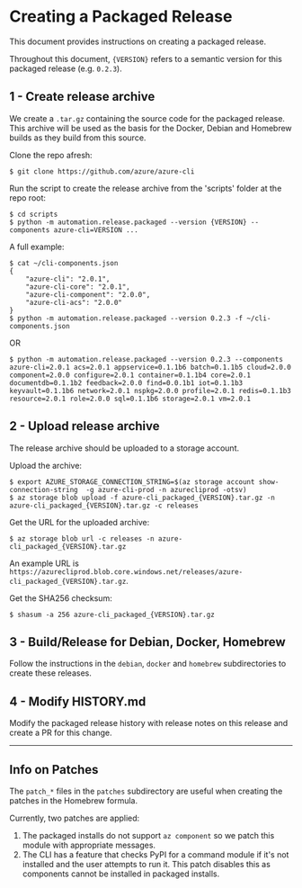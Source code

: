 Creating a Packaged Release
===========================

This document provides instructions on creating a packaged release.

Throughout this document, `{VERSION}` refers to a semantic version for this packaged release (e.g. `0.2.3`).


1 - Create release archive
--------------------------

We create a `.tar.gz` containing the source code for the packaged release.  
This archive will be used as the basis for the Docker, Debian and Homebrew builds as they build from this source.

Clone the repo afresh:  
```
$ git clone https://github.com/azure/azure-cli
```

Run the script to create the release archive from the 'scripts' folder at the repo root:  
```
$ cd scripts
$ python -m automation.release.packaged --version {VERSION} --components azure-cli=VERSION ...
```

A full example:  
```
$ cat ~/cli-components.json
{
    "azure-cli": "2.0.1",
    "azure-cli-core": "2.0.1",
    "azure-cli-component": "2.0.0",
    "azure-cli-acs": "2.0.0"
}
$ python -m automation.release.packaged --version 0.2.3 -f ~/cli-components.json
```

OR

```
$ python -m automation.release.packaged --version 0.2.3 --components azure-cli=2.0.1 acs=2.0.1 appservice=0.1.1b6 batch=0.1.1b5 cloud=2.0.0 component=2.0.0 configure=2.0.1 container=0.1.1b4 core=2.0.1 documentdb=0.1.1b2 feedback=2.0.0 find=0.0.1b1 iot=0.1.1b3 keyvault=0.1.1b6 network=2.0.1 nspkg=2.0.0 profile=2.0.1 redis=0.1.1b3 resource=2.0.1 role=2.0.0 sql=0.1.1b6 storage=2.0.1 vm=2.0.1
```

2 - Upload release archive
--------------------------

The release archive should be uploaded to a storage account.

Upload the archive:
```
$ export AZURE_STORAGE_CONNECTION_STRING=$(az storage account show-connection-string  -g azure-cli-prod -n azurecliprod -otsv)
$ az storage blob upload -f azure-cli_packaged_{VERSION}.tar.gz -n azure-cli_packaged_{VERSION}.tar.gz -c releases
```

Get the URL for the uploaded archive:
```
$ az storage blob url -c releases -n azure-cli_packaged_{VERSION}.tar.gz
```

An example URL is `https://azurecliprod.blob.core.windows.net/releases/azure-cli_packaged_{VERSION}.tar.gz`.

Get the SHA256 checksum:
```
$ shasum -a 256 azure-cli_packaged_{VERSION}.tar.gz
```

3 - Build/Release for Debian, Docker, Homebrew
----------------------------------------------

Follow the instructions in the `debian`, `docker` and `homebrew` subdirectories to create these releases.


4 - Modify HISTORY.md
---------------------

Modify the packaged release history with release notes on this release and create a PR for this change.


------------


Info on Patches
---------------
The `patch_*` files in the `patches` subdirectory are useful when creating the patches in the Homebrew formula.

Currently, two patches are applied:  
1. The packaged installs do not support `az component` so we patch this module with appropriate messages.  
2. The CLI has a feature that checks PyPI for a command module if it's not installed and the user attempts to run it. This patch disables this as components cannot be installed in packaged installs.  

